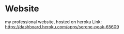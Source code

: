 # Website
my professional website, hosted on heroku
Link: https://dashboard.heroku.com/apps/serene-peak-65609
